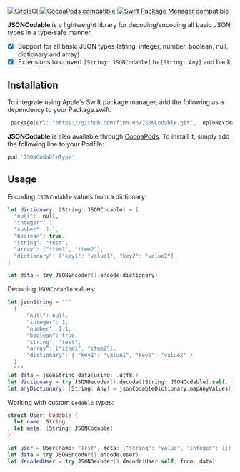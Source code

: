 [![CircleCI](https://img.shields.io/circleci/project/github/finn-no/JSONCodable/master.svg)](https://circleci.com/gh/finn-no/JSONCodable/tree/master)
[![CocoaPods compatible](https://img.shields.io/cocoapods/v/JSONCodableType.svg)](https://cocoapods.org/pods/JSONCodableType)
[![Swift Package Manager compatible](https://img.shields.io/badge/Swift%20Package%20Manager-compatible-brightgreen.svg)](https://github.com/apple/swift-package-manager)

**JSONCodable** is a lightweight library for decoding/encoding all basic JSON types in a type-safe manner.

- [x] Support for all basic JSON types (string, integer, number, boolean, null, dictionary and array)
- [x] Extensions to convert `[String: JSONCodable]` to `[String: Any]` and back

## Installation

To integrate using Apple's Swift package manager, add the following as a dependency to your Package.swift:

```swift
.package(url: "https://github.com/finn-no/JSONCodable.git", .upToNextMajor(from: "1.0.0"))
```

**JSONCodable** is also available through [CocoaPods](http://cocoapods.org). To install it, simply add the following line to your Podfile:

```ruby
pod 'JSONCodableType'
```

## Usage

Encoding `JSONCodable` values from a dictionary:

```swift
let dictionary: [String: JSONCodable] = [
  "null": .null,
  "integer": 1,
  "number": 1.1,
  "boolean": true,
  "string": "test",
  "array": ["item1", "item2"],
  "dictionary": ["key1": "value1", "key2": "value2"]
]

let data = try JSONEncoder().encode(dictionary)
```

Decoding `JSONCodable` values:

```swift
let jsonString = """
  {
      "null": null,
      "integer": 1,
      "number": 1.1,
      "boolean": true,
      "string": "test",
      "array": ["item1", "item2"],
      "dictionary": { "key1": "value1", "key2": "value2" }
  }
  """
let data = jsonString.data(using: .utf8)!
let dictionary = try JSONDecoder().decode([String: JSONCodable].self, from: data)
let anyDictionary: [String: Any] = jsonCodableDictionary.mapAnyValues() 
```

Working with custom `Codable` types:

```swift
struct User: Codable {
  let name: String
  let meta: [String: JSONCodable]
}

let user = User(name: "Test", meta: ["string": "value", "integer": 1])
let data = try JSONEncoder().encode(user)
let decodedUser = try JSONDecoder().decode(User.self, from: data)
```
